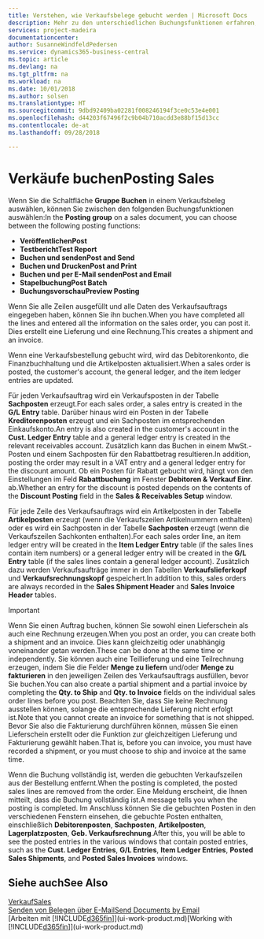 ```yaml
---
title: Verstehen, wie Verkaufsbelege gebucht werden | Microsoft Docs
description: Mehr zu den unterschiedlichen Buchungsfunktionen erfahren, um Verkaufsbelege zu buchen.
services: project-madeira
documentationcenter: 
author: SusanneWindfeldPedersen
ms.service: dynamics365-business-central
ms.topic: article
ms.devlang: na
ms.tgt_pltfrm: na
ms.workload: na
ms.date: 10/01/2018
ms.author: solsen
ms.translationtype: HT
ms.sourcegitcommit: 9dbd92409ba02281f008246194f3ce0c53e4e001
ms.openlocfilehash: d44203f67496f2c9b04b710acdd3e88bf15d13cc
ms.contentlocale: de-at
ms.lasthandoff: 09/28/2018

---
```

# <a name="posting-sales"></a><span data-ttu-id="97914-103">Verkäufe buchen</span><span class="sxs-lookup"><span data-stu-id="97914-103">Posting Sales</span></span>
<span data-ttu-id="97914-104">Wenn Sie die Schaltfläche **Gruppe Buchen** in einem Verkaufsbeleg auswählen, können Sie zwischen den folgenden Buchungsfunktionen auswählen:</span><span class="sxs-lookup"><span data-stu-id="97914-104">In the **Posting group** on a sales document, you can choose between the following posting functions:</span></span>

* <span data-ttu-id="97914-105">**Veröffentlichen**</span><span class="sxs-lookup"><span data-stu-id="97914-105">**Post**</span></span>
* <span data-ttu-id="97914-106">**Testbericht**</span><span class="sxs-lookup"><span data-stu-id="97914-106">**Test Report**</span></span>
* <span data-ttu-id="97914-107">**Buchen und senden**</span><span class="sxs-lookup"><span data-stu-id="97914-107">**Post and Send**</span></span>
* <span data-ttu-id="97914-108">**Buchen und Drucken**</span><span class="sxs-lookup"><span data-stu-id="97914-108">**Post and Print**</span></span>
* <span data-ttu-id="97914-109">**Buchen und per E-Mail senden**</span><span class="sxs-lookup"><span data-stu-id="97914-109">**Post and Email**</span></span>
* <span data-ttu-id="97914-110">**Stapelbuchung**</span><span class="sxs-lookup"><span data-stu-id="97914-110">**Post Batch**</span></span>
* <span data-ttu-id="97914-111">**Buchungsvorschau**</span><span class="sxs-lookup"><span data-stu-id="97914-111">**Preview Posting**</span></span>

<span data-ttu-id="97914-112">Wenn Sie alle Zeilen ausgefüllt und alle Daten des Verkaufsauftrags eingegeben haben, können Sie ihn buchen.</span><span class="sxs-lookup"><span data-stu-id="97914-112">When you have completed all the lines and entered all the information on the sales order, you can post it.</span></span> <span data-ttu-id="97914-113">Dies erstellt eine Lieferung und eine Rechnung.</span><span class="sxs-lookup"><span data-stu-id="97914-113">This creates a shipment and an invoice.</span></span>

<span data-ttu-id="97914-114">Wenn eine Verkaufsbestellung gebucht wird, wird das Debitorenkonto, die Finanzbuchhaltung und die Artikelposten aktualisiert.</span><span class="sxs-lookup"><span data-stu-id="97914-114">When a sales order is posted, the customer's account, the general ledger, and the item ledger entries are updated.</span></span>

<span data-ttu-id="97914-115">Für jeden Verkaufsauftrag wird ein Verkaufsposten in der Tabelle **Sachposten** erzeugt.</span><span class="sxs-lookup"><span data-stu-id="97914-115">For each sales order, a sales entry is created in the **G/L Entry** table.</span></span> <span data-ttu-id="97914-116">Darüber hinaus wird ein Posten in der Tabelle **Kreditorenposten** erzeugt und ein Sachposten im entsprechenden Einkaufskonto.</span><span class="sxs-lookup"><span data-stu-id="97914-116">An entry is also created in the customer's account in the **Cust. Ledger Entry** table and a general ledger entry is created in the relevant receivables account.</span></span> <span data-ttu-id="97914-117">Zusätzlich kann das Buchen in einem MwSt.-Posten und einem Sachposten für den Rabattbetrag resultieren.</span><span class="sxs-lookup"><span data-stu-id="97914-117">In addition, posting the order may result in a VAT entry and a general ledger entry for the discount amount.</span></span> <span data-ttu-id="97914-118">Ob ein Posten für Rabatt gebucht wird, hängt von den Einstellungen im Feld **Rabattbuchung** im Fenster **Debitoren & Verkauf Einr.** ab.</span><span class="sxs-lookup"><span data-stu-id="97914-118">Whether an entry for the discount is posted depends on the contents of the **Discount Posting** field in the **Sales & Receivables Setup** window.</span></span>

<span data-ttu-id="97914-119">Für jede Zeile des Verkaufsauftrags wird ein Artikelposten in der Tabelle **Artikelposten** erzeugt (wenn die Verkaufszeilen Artikelnummern enthalten) oder es wird ein Sachposten in der Tabelle **Sachposten** erzeugt (wenn die Verkaufszeilen Sachkonten enthalten).</span><span class="sxs-lookup"><span data-stu-id="97914-119">For each sales order line, an item ledger entry will be created in the **Item Ledger Entry** table (if the sales lines contain item numbers) or a general ledger entry will be created in the **G/L Entry** table (if the sales lines contain a general ledger account).</span></span> <span data-ttu-id="97914-120">Zusätzlich dazu werden Verkaufsaufträge immer in den Tabellen **Verkaufslieferkopf** und **Verkaufsrechnungskopf** gespeichert.</span><span class="sxs-lookup"><span data-stu-id="97914-120">In addition to this, sales orders are always recorded in the **Sales Shipment Header** and **Sales Invoice Header** tables.</span></span>

> [!IMPORTANT]  
>   <span data-ttu-id="97914-121">Wenn Sie einen Auftrag buchen, können Sie sowohl einen Lieferschein als auch eine Rechnung erzeugen.</span><span class="sxs-lookup"><span data-stu-id="97914-121">When you post an order, you can create both a shipment and an invoice.</span></span> <span data-ttu-id="97914-122">Dies kann gleichzeitig oder unabhängig voneinander getan werden.</span><span class="sxs-lookup"><span data-stu-id="97914-122">These can be done at the same time or independently.</span></span> <span data-ttu-id="97914-123">Sie können auch eine Teillieferung und eine Teilrechnung erzeugen, indem Sie die Felder **Menge zu liefern** und/oder **Menge zu fakturieren** in den jeweiligen Zeilen des Verkaufsauftrags ausfüllen, bevor Sie buchen.</span><span class="sxs-lookup"><span data-stu-id="97914-123">You can also create a partial shipment and a partial invoice by completing the **Qty. to Ship** and **Qty. to Invoice** fields on the individual sales order lines before you post.</span></span> <span data-ttu-id="97914-124">Beachten Sie, dass Sie keine Rechnung ausstellen können, solange die entsprechende Lieferung nicht erfolgt ist.</span><span class="sxs-lookup"><span data-stu-id="97914-124">Note that you cannot create an invoice for something that is not shipped.</span></span> <span data-ttu-id="97914-125">Bevor Sie also die Fakturierung durchführen können, müssen Sie einen Lieferschein erstellt oder die Funktion zur gleichzeitigen Lieferung und Fakturierung gewählt haben.</span><span class="sxs-lookup"><span data-stu-id="97914-125">That is, before you can invoice, you must have recorded a shipment, or you must choose to ship and invoice at the same time.</span></span>

<span data-ttu-id="97914-126">Wenn die Buchung vollständig ist, werden die gebuchten Verkaufszeilen aus der Bestellung entfernt.</span><span class="sxs-lookup"><span data-stu-id="97914-126">When the posting is completed, the posted sales lines are removed from the order.</span></span> <span data-ttu-id="97914-127">Eine Meldung erscheint, die Ihnen mitteilt, dass die Buchung vollständig ist.</span><span class="sxs-lookup"><span data-stu-id="97914-127">A message tells you when the posting is completed.</span></span> <span data-ttu-id="97914-128">Im Anschluss können Sie die gebuchten Posten in den verschiedenen Fenstern einsehen, die gebuchte Posten enthalten, einschließlich **Debitorenposten**, **Sachposten**, **Artikelposten**, **Lagerplatzposten**, **Geb. Verkaufsrechnung**.</span><span class="sxs-lookup"><span data-stu-id="97914-128">After this, you will be able to see the posted entries in the various windows that contain posted entries, such as the **Cust. Ledger Entries**, **G/L Entries**, **Item Ledger Entries**, **Posted Sales Shipments**, and **Posted Sales Invoices** windows.</span></span>

## <a name="see-also"></a><span data-ttu-id="97914-129">Siehe auch</span><span class="sxs-lookup"><span data-stu-id="97914-129">See Also</span></span>
[<span data-ttu-id="97914-130">Verkauf</span><span class="sxs-lookup"><span data-stu-id="97914-130">Sales</span></span>](sales-manage-sales.md)  
[<span data-ttu-id="97914-131">Senden von Belegen über E-Mail</span><span class="sxs-lookup"><span data-stu-id="97914-131">Send Documents by Email</span></span>](ui-how-send-documents-email.md)  
<span data-ttu-id="97914-132">[Arbeiten mit [!INCLUDE[d365fin](includes/d365fin_md.md)]](ui-work-product.md)</span><span class="sxs-lookup"><span data-stu-id="97914-132">[Working with [!INCLUDE[d365fin](includes/d365fin_md.md)]](ui-work-product.md)</span></span>


